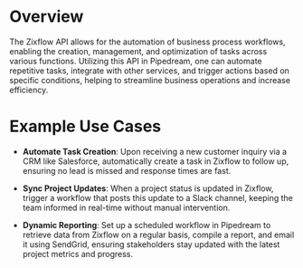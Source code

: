 # Overview

The Zixflow API allows for the automation of business process workflows, enabling the creation, management, and optimization of tasks across various functions. Utilizing this API in Pipedream, one can automate repetitive tasks, integrate with other services, and trigger actions based on specific conditions, helping to streamline business operations and increase efficiency.

# Example Use Cases

- **Automate Task Creation**: Upon receiving a new customer inquiry via a CRM like Salesforce, automatically create a task in Zixflow to follow up, ensuring no lead is missed and response times are fast.

- **Sync Project Updates**: When a project status is updated in Zixflow, trigger a workflow that posts this update to a Slack channel, keeping the team informed in real-time without manual intervention.

- **Dynamic Reporting**: Set up a scheduled workflow in Pipedream to retrieve data from Zixflow on a regular basis, compile a report, and email it using SendGrid, ensuring stakeholders stay updated with the latest project metrics and progress.
